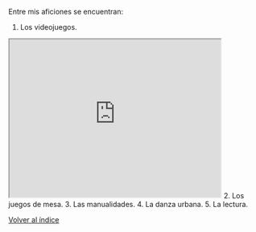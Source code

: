 Entre mis aficiones se encuentran:

1. Los videojuegos.
 <iframe width="420" height="315" src="https://www.youtube.com/embed/XGSy3_Czz8k"></iframe> 
2. Los juegos de mesa.
3. Las manualidades.
4. La danza urbana.
5. La lectura.

<br>

[Volver al índice](index.md)
